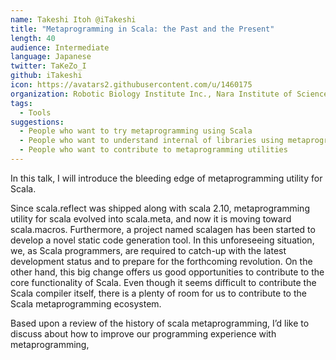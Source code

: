 ```yaml
---
name: Takeshi Itoh @iTakeshi
title: "Metaprogramming in Scala: the Past and the Present"
length: 40
audience: Intermediate
language: Japanese
twitter: TaKeZo_I
github: iTakeshi
icon: https://avatars2.githubusercontent.com/u/1460175
organization: Robotic Biology Institute Inc., Nara Institute of Science And Technology
tags:
  - Tools
suggestions:
  - People who want to try metaprogramming using Scala
  - People who want to understand internal of libraries using metaprogramming
  - People who want to contribute to metaprogramming utilities
---
```

In this talk, I will introduce the bleeding edge of metaprogramming utility
for Scala.

Since scala.reflect was shipped along with scala 2.10, metaprogramming
utility for scala evolved into scala.meta, and now it is moving toward
scala.macros. Furthermore, a project named scalagen has been started to
develop a novel static code generation tool.
In this unforeseeing situation, we, as Scala programmers, are required to
catch-up with the latest development status and to prepare for the
forthcoming revolution.
On the other hand, this big change offers us good opportunities to
contribute to the core functionality of Scala. Even though it seems
difficult to contribute the Scala compiler itself, there is a plenty of
room for us to contribute to the Scala metaprogramming ecosystem.

Based upon a review of the history of scala metaprogramming, I’d like to discuss about how to improve our programming experience with metaprogramming,
